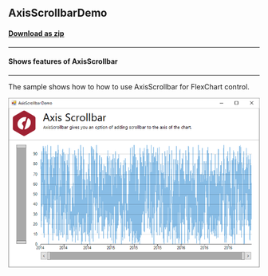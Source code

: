 ## AxisScrollbarDemo
#### [Download as zip](https://grapecity.github.io/DownGit/#/home?url=https://github.com/GrapeCity/ComponentOne-WinForms-Samples/tree/master/Core\FlexChart\CS\AxisScrollbarDemo)
____
#### Shows features of AxisScrollbar
____
The sample shows how to how to use AxisScrollbar for FlexChart control.

![screenshot](screenshot.png)
